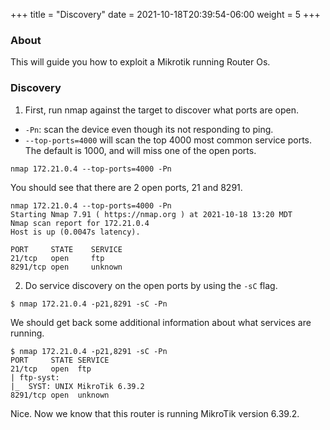 +++
title = "Discovery"
date = 2021-10-18T20:39:54-06:00
weight = 5
+++

### About

This will guide you how to exploit a Mikrotik running Router Os.


### Discovery

1. First, run nmap against the target to discover what ports are open.
- `-Pn`: scan the device even though its not responding to ping.
- `--top-ports=4000` will scan the top 4000 most common service ports. The default is 1000, and will miss one of the open ports.

```
nmap 172.21.0.4 --top-ports=4000 -Pn
```

You should see that there are 2 open ports, 21 and 8291.
```
nmap 172.21.0.4 --top-ports=4000 -Pn
Starting Nmap 7.91 ( https://nmap.org ) at 2021-10-18 13:20 MDT
Nmap scan report for 172.21.0.4
Host is up (0.0047s latency).

PORT     STATE    SERVICE
21/tcp   open     ftp
8291/tcp open     unknown
```

2. Do service discovery on the open ports by using the `-sC` flag.
```
$ nmap 172.21.0.4 -p21,8291 -sC -Pn
```

We should get back some additional information about what services are running.

```
$ nmap 172.21.0.4 -p21,8291 -sC -Pn
PORT     STATE SERVICE
21/tcp   open  ftp
| ftp-syst:
|_  SYST: UNIX MikroTik 6.39.2
8291/tcp open  unknown
```

Nice. Now we know that this router is running MikroTik version 6.39.2.

